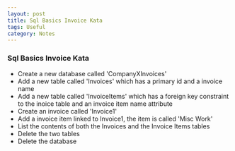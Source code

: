 ```yaml
---
layout: post
title: Sql Basics Invoice Kata
tags: Useful
category: Notes
---
```


### Sql Basics Invoice Kata ###

- Create a new database called 'CompanyXInvoices'  
- Add a new table called 'Invoices' which has a primary id and a invoice name  
- Add a new table called 'InvoiceItems' which has a foreign key constraint to the inoice table and an invoice item name attribute  
- Create an invoice called 'Invoice1'  
- Add a invoice item linked to Invoice1, the item is called 'Misc Work'  
- List the contents of both the Invoices and the Invoice Items tables  
- Delete the two tables  
- Delete the database  
